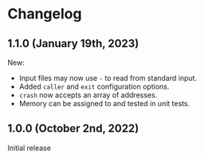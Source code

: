 # Changelog

## 1.1.0 (January 19th, 2023)

New:
- Input files may now use `-` to read from standard input.
- Added `caller` and `exit` configuration options.
- `crash` now accepts an array of addresses.
- Memory can be assigned to and tested in unit tests.

## 1.0.0 (October 2nd, 2022)

Initial release
